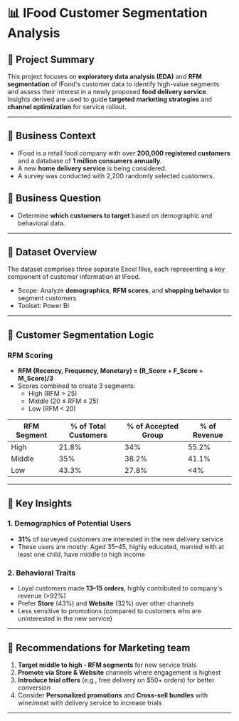 # 📊 IFood Customer Segmentation Analysis

## 📝 Project Summary
This project focuses on **exploratory data analysis (EDA)** and **RFM segmentation** of IFood's customer data to identify high-value segments and assess their interest in a newly proposed **food delivery service**. Insights derived are used to guide **targeted marketing strategies** and **channel optimization** for service rollout.

---

## 📌 Business Context
- IFood is a retail food company with over **200,000 registered customers** and a database of **1 million consumers annually**.
- A new **home delivery service** is being considered.
- A survey was conducted with 2,200 randomly selected customers.

## 📌 Business Question
- Determine **which customers to target** based on demographic and behavioral data.

---

## 📁 Dataset Overview
The dataset comprises three separate Excel files, each representing a key component of customer information at IFood. 
- Scope: Analyze **demographics**, **RFM scores**, and **shopping behavior** to segment customers
- Toolset: Power BI

---

## 👤 Customer Segmentation Logic

### RFM Scoring
- **RFM (Recency, Frequency, Monetary) = (R_Score + F_Score + M_Score)/3**
- Scores combined to create 3 segments:
  - High (RFM > 25)
  - Middle (20 ≤ RFM ≤ 25)
  - Low (RFM < 20)

| RFM Segment | % of Total Customers | % of Accepted Group | % of Revenue |
|-------------|----------------------|---------------------|--------------|
| High        | 21.8%                | 34%                 | 55.2%        |
| Middle      | 35%                  | 38.2%               | 41.1%        |
| Low         | 43.3%                | 27.8%               | <4%          |

---

## 🔎 Key Insights

### 1. Demographics of Potential Users
- **31%** of surveyed customers are interested in the new delivery service
- These users are mostly: Aged 35–45, highly educated, married with at least one child, have middle to high income

### 2. Behavioral Traits
- Loyal customers made **13–15 orders**, highly contributed to company's revenue (>92%)
- Prefer **Store** (43%) and **Website** (32%) over other channels
- Less sensitive to promotions (compared to customers who are uninterested in the new service)

---

## 🎯 Recommendations for Marketing team

1. **Target middle to high - RFM segments** for new service trials
2. **Promote via Store & Website** channels where engagement is highest
3. **Introduce trial offers** (e.g., free delivery on $50+ orders) for better conversion
4. Consider **Personalized promotions** and **Cross-sell bundles** with wine/meat with delivery service to increase trials

---

